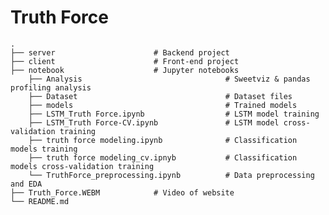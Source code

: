 Truth Force
============================

    .
    ├── server                      # Backend project
    ├── client                      # Front-end project
    ├── notebook                    # Jupyter notebooks
        ├── Analysis                                # Sweetviz & pandas profiling analysis
        ├── Dataset                                 # Dataset files
        ├── models                                  # Trained models
        ├── LSTM_Truth Force.ipynb                  # LSTM model training
        ├── LSTM_Truth Force-CV.ipynb               # LSTM model cross-validation training
        ├── truth force modeling.ipynb              # Classification models training
        ├── truth force modeling_cv.ipnyb           # Classification models cross-validation training
        └── TruthForce_preprocessing.ipynb          # Data preprocessing and EDA
    ├── Truth_Force.WEBM            # Video of website
    └── README.md